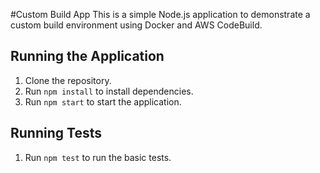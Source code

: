 #Custom Build App
This is a simple Node.js application to demonstrate a custom build environment using Docker and AWS CodeBuild.

## Running the Application
1. Clone the repository.
2. Run `npm install` to install dependencies.
3. Run `npm start` to start the application.

## Running Tests
1. Run `npm test` to run the basic tests.
